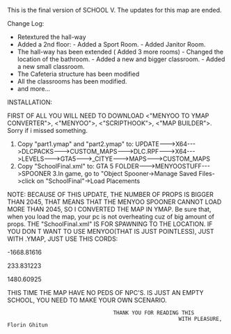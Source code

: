 This is the final version of SCHOOL V. The updates for this map are ended.

Change Log:

- Retextured the hall-way
- Added a 2nd floor:
            - Added a Sport Room.
            - Added Janitor Room.
- The hall-way has been extended ( Added 3 more rooms)
            - Changed the location of the bathroom.
            - Added a new and bigger classroom.
            - Added a new small classroom.
- The Cafeteria structure has been modified
- All the classrooms has been modified.
- and more... 

INSTALLATION:

FIRST OF ALL YOU WILL NEED TO DOWNLOAD <"MENYOO TO YMAP CONVERTER">, <"MENYOO">, <"SCRIPTHOOK">, <"MAP BUILDER">. Sorry if i missed something.

1. Copy "part1.ymap" and "part2.ymap" to: UPDATE--->X64--->DLCPACKS--->CUSTOM_MAPS--->DLC.RPF--->X64--->LEVELS--->GTA5--->_CITYE--->MAPS--->CUSTOM_MAPS
2. Copy "SchoolFinal.xml" to: GTA 5 FOLDER--->MENYOOSTUFF--->SPOONER
3.In game, go to "Object Spooner->Manage Saved Files->click on "SchoolFinal"->Load Placements

NOTE: BECAUSE OF THIS UPDATE, THE NUMBER OF PROPS IS BIGGER THAN 2045, THAT MEANS THAT THE MENYOO SPOONER CANNOT LOAD MORE THAN 2045, SO I CONVERTED THE MAP IN YMAP. Be sure that, when you load the map, your pc is not overheating cuz of big amount of props. THE "SchoolFinal.xml" IS FOR SPAWNING TO THE LOCATION. IF YOU DON T WANT TO USE MENYOO(THAT IS JUST POINTLESS), JUST WITH .YMAP, JUST USE THIS CORDS:

<X>-1668.81616</X>

<Y>233.831223</Y>

<Z>1480.60925</Z>

THIS TIME THE MAP HAVE NO PEDS OF NPC'S. IS JUST AN EMPTY SCHOOL, YOU NEED TO MAKE YOUR OWN SCENARIO. 





                                      THANK YOU FOR READING THIS
                                                           WITH PLEASURE, Florin Ghitun
